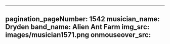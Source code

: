 ------
pagination_pageNumber: 1542
musician_name: Dryden
band_name: Alien Ant Farm
img_src: images/musician1571.png
onmouseover_src: 
------